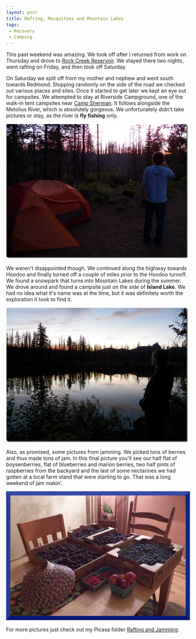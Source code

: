 ```yaml
---
layout: post
title: Rafting, Mosquitoes and Mountain Lakes  
tags: 
 - Recovery
 - Camping
---
```


This past weekend was amazing.  We took off after I returned from work on Thursday and drove to [Rock Creek Reservoir](http://www.recreation.gov/camping/Rock_Creek_Or/r/campgroundDetails.do?contractCode=NRSO&parkId=71659&topTabIndex=Search).  We stayed there two nights, went rafting on Friday, and then took off Saturday.  

On Saturday we split off from my mother and nephew and went south towards Redmond.  Stopping randomly on the side of the road we checked out various places and sites.  Once it started to get later we kept an eye out for campsites.  We attempted to stay at Riverside Campground, one of the walk-in tent campsites near [Camp Sherman](http://www.recreation.gov/camping/Camp_Sherman_Campground/r/campgroundDetails.do?contractCode=NRSO&parkId=72099&topTabIndex=Search).  It follows alongside the Metolius River, which is absolutely gorgeous.  We unfortunately didn't take pictures or stay, as the river is **fly fishing** only.

![Robey looking at the sunset](/static/images/robeystaring_site.png)

We weren't disappointed though.  We continued along the highway towards Hoodoo and finally turned off a couple of miles prior to the Hoodoo turnoff.  We found a snowpark that turns into Mountain Lakes during the summer.  We drove around and found a campsite just on the side of **Island Lake**.  We had no idea what it's name was at the time, but it was definitely worth the exploration it took to find it.
   
![Rachael looking at the sunset](/static/images/rachaelstaring_site.png)


Also, as promised, some pictures from jamming.  We picked tons of berries and thus made tons of jam.  In this final picture you'll see our half flat of boysenberries, flat of blueberries and marion berries, two half pints of raspberries from the backyard and the last of some nectarines we had gotten at a local farm stand that were starting to go.  That was a long weekend of jam makin'.    

![Berries](/static/images/berriesprofile_site.png)

For more pictures just check out my Picasa folder [Rafting and Jamming](https://picasaweb.google.com/116317282302528753159/RaftingAndJamming?authuser=0&authkey=Gv1sRgCOqPtLnzpODcHA&feat=directlink).  